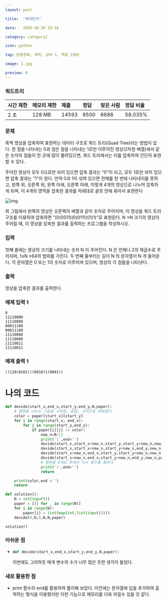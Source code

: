 ```yaml
---
layout: post 

title:  "퀴리트리"

date:   2020-10-30 19:18

category: category2

icon: python

tag: 분할정복, 재귀, 실버 1, 백준 1992

image: 1.jpg

preview: 0
---
```


### 쿼드트리

| 시간 제한 | 메모리 제한 | 제출  | 정답 | 맞은 사람 | 정답 비율 |
| :-------- | :---------- | :---- | :--- | :-------- | :-------- |
| 2 초      | 128 MB      | 14593 | 8500 | 6688      | 58.035%   |

### 문제

흑백 영상을 압축하여 표현하는 데이터 구조로 쿼드 트리(Quad Tree)라는 방법이 있다. 흰 점을 나타내는 0과 검은 점을 나타내는 1로만 이루어진 영상(2차원 배열)에서 같은 숫자의 점들이 한 곳에 많이 몰려있으면, 쿼드 트리에서는 이를 압축하여 간단히 표현할 수 있다.

주어진 영상이 모두 0으로만 되어 있으면 압축 결과는 "0"이 되고, 모두 1로만 되어 있으면 압축 결과는 "1"이 된다. 만약 0과 1이 섞여 있으면 전체를 한 번에 나타내지를 못하고, 왼쪽 위, 오른쪽 위, 왼쪽 아래, 오른쪽 아래, 이렇게 4개의 영상으로 나누어 압축하게 되며, 이 4개의 영역을 압축한 결과를 차례대로 괄호 안에 묶어서 표현한다

![img](https://www.acmicpc.net/JudgeOnline/upload/201007/qq.png)

위 그림에서 왼쪽의 영상은 오른쪽의 배열과 같이 숫자로 주어지며, 이 영상을 쿼드 트리 구조를 이용하여 압축하면 "(0(0011)(0(0111)01)1)"로 표현된다. N ×N 크기의 영상이 주어질 때, 이 영상을 압축한 결과를 출력하는 프로그램을 작성하시오.

### 입력

첫째 줄에는 영상의 크기를 나타내는 숫자 N 이 주어진다. N 은 언제나 2의 제곱수로 주어지며, 1≤N ≤64의 범위를 가진다. 두 번째 줄부터는 길이 N 의 문자열이 N 개 들어온다. 각 문자열은 0 또는 1의 숫자로 이루어져 있으며, 영상의 각 점들을 나타낸다.

### 출력

영상을 압축한 결과를 출력한다.

### 예제 입력 1 

```
8
11110000
11110000
00011100
00011100
11110000
11110000
11110011
11110011
```

### 예제 출력 1

```
((110(0101))(0010)1(0001)) 
```



# 나의 코드

~~~python
def devide(start_x,end_x,start_y,end_y,N,paper):
    # 평면을 나누는 기준을 시작점, 끝점, 사이즈로 정하였다.
    color = paper[start_x][start_y]
    for i in range(start_x, end_x):
        for j in range(start_y,end_y):
            if paper[i][j] != color:
                new_n=N//2
                print('(',end='')
                devide(start_x,start_x+new_n,start_y,start_y+new_n,new_n,paper)
                devide(start_x,start_x+new_n,start_y+new_n,end_y,new_n,paper)
                devide(start_x+new_n,end_x,start_y,start_y+new_n,new_n,paper)
                devide(start_x+new_n,end_x,start_y+new_n,end_y,new_n,paper)
                # 평면을 4개로 쪼개서 다시 함수를 돌린다.
                print(')',end='')
                return

    print(color,end ='')
    return

def solution():
    N = int(input())
    paper = [[] for _ in range(N)]
    for i in range(N):
        paper[i] = list(map(int,list(input())))
    devide(0,N,0,N,N,paper)

solution()
~~~

### 아쉬운 점

- ~~~python
  def devide(start_x,end_x,start_y,end_y,N,paper):
  ~~~

  이번에도 그러하듯 매개 변수의 수가 너무 많은 듯한 생각이 들었다.

### 새로 활용한 점

- print 함수의 end를 활용하여 풀이해 보았다. 이전에는 문자열에 답을 추가하여 출력하는 형식을 이용했지만 이런 기능으로 메모리를 더욱 아낄수 있을 것 같다.
